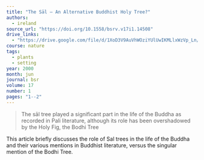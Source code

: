 ```yaml
---
title: "The Sāl — An Alternative Buddhist Holy Tree?"
authors:
  - ireland
source_url: "https://doi.org/10.1558/bsrv.v17i1.14508"
drive_links:
  - "https://drive.google.com/file/d/1XoD3V9AuVhWOziYUlUwIKMLlxWzVp_Ln/view?usp=drivesdk"
course: nature
tags:
  - plants
  - setting
year: 2000
month: jun
journal: bsr
volume: 17
number: 1
pages: "1--2"
---
```


> The sāl tree played a significant part in the life of the Buddha as recorded in Pali literature, although its role has been overshadowed by the Holy Fig, the Bodhi Tree

This article briefly discusses the role of Sal trees in the life of the Buddha and their various mentions in Buddhist literature, versus the singular mention of the Bodhi Tree.
